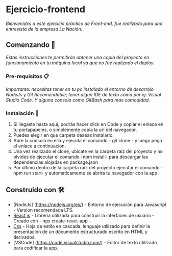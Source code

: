 # Ejercicio-frontend

_Bienvenidxs a este ejercicio práctico de Front-end, fue realizado para una entrevista de la empresa La Nación._

## Comenzando 🚀

_Estas instrucciones te permitirán obtener una copia del proyecto en funcionamiento en tu máquina local ya que no fue realizado el deploy._

### Pre-requisitos 📋

_Importante: necesitas tener en tu pc instalado el entorno de desarrolo NodeJs y Git_
_Recomendable; tener algún IDE de texto como por ej: Visual Studio Code. Y alguna consola como GitBash para mas comodidad._ 

### Instalación 🔧

1) Si llegaste hasta aqui, podrás hacer click en Code y copiar el enlace en tu portapapeles, o simplemente copia la url del navegador.
2) Puedes elegir en que carpeta deseas instalarlo.
3) Abre la consola en ella y ejecuta el comando - git clone - y luego pega el enlace a continuacion.
4) Una vez realizado el clone, ubicate en la carpeta raiz del proyecto y no olvides de ejecutar el comando -npm install- para descargar las dependencias alojadas en package.json
5) Por último dentro de la carpeta raíz del proyecto ejecutar el comando -npm run start- y automaticamente se abrira tu navegador con la app.


## Construido con 🛠️

* [NodeJs] (https://nodejs.org/es/) - Entorno de ejecución para Javascript - Version recomendada LTS.
* [React js](https://es.reactjs.org/) - Libreria utilizada para construir la interfaces de usuario - Creado con - npx create-react-app -
* [Css](https://css-tricks.com/) - Hoja de estilo en cascada, lenguaje utilizado para definir la presentación de un documento estructurado escrito en HTML y derivados.
* [VSCode] (https://code.visualstudio.com/) - Editor de texto utilizado para codificar la app.

